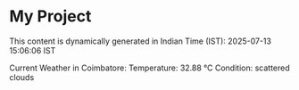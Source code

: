 # My Project

This content is dynamically generated in Indian Time (IST): 2025-07-13 15:06:06 IST


Current Weather in Coimbatore:
Temperature: 32.88 °C
Condition: scattered clouds
